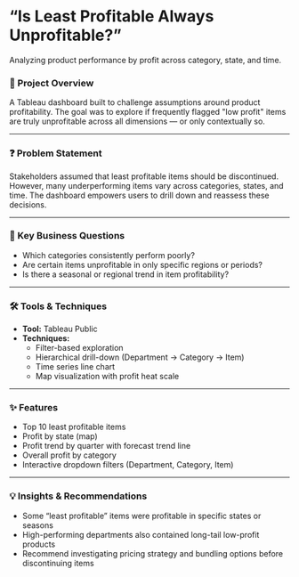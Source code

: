 # “Is Least Profitable Always Unprofitable?”

Analyzing product performance by profit across category, state, and time.

### 🧩 Project Overview

A Tableau dashboard built to challenge assumptions around product profitability. The goal was to explore if frequently flagged "low profit" items are truly unprofitable across all dimensions — or only contextually so.

---

### ❓ Problem Statement

Stakeholders assumed that least profitable items should be discontinued. However, many underperforming items vary across categories, states, and time. The dashboard empowers users to drill down and reassess these decisions.

---

### 💼 Key Business Questions

- Which categories consistently perform poorly?
- Are certain items unprofitable in only specific regions or periods?
- Is there a seasonal or regional trend in item profitability?

---

### 🛠 Tools & Techniques

- **Tool:** Tableau Public
- **Techniques:**
    - Filter-based exploration
    - Hierarchical drill-down (Department → Category → Item)
    - Time series line chart
    - Map visualization with profit heat scale

---

### ✨ Features

- Top 10 least profitable items
- Profit by state (map)
- Profit trend by quarter with forecast trend line
- Overall profit by category
- Interactive dropdown filters (Department, Category, Item)

---

### 💡 Insights & Recommendations

- Some “least profitable” items were profitable in specific states or seasons
- High-performing departments also contained long-tail low-profit products
- Recommend investigating pricing strategy and bundling options before discontinuing items
